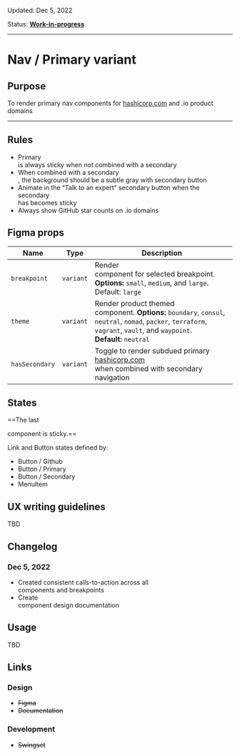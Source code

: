 Updated: Dec 5, 2022

Status: **[Work-in-progress](https://hashicorp-wpl-documentation.vercel.app/guides/can-i-use#work-in-progress)**



---

# Nav / Primary variant

## Purpose

To render primary nav components for [hashicorp.com](https://www.hashicorp.com/) and .io product domains



---

## Rules

* Primary <nav /> is always sticky when not combined with a secondary <nav />
* When combined with a secondary <nav />, the background should be a subtle gray with secondary button
* Animate in the “Talk to an expert” secondary button when the secondary <nav /> has becomes sticky
* Always show GitHub star counts on .io domains

## Figma props

| Name | Type | Description |
|----|----|----|
| `breakpoint` | `variant` | Render <nav /> component for selected breakpoint. **Options:** `small`, `medium`, and `large`. Default: `large` |
| `theme` | `variant` | Render product themed <nav /> component. **Options:** `boundary`, `consul`, `neutral`, `nomad`, `packer`, `terraform`, `vagrant`, `vault`, and `waypoint`. **Default:** `neutral` |
| `hasSecondary` | `variant` | Toggle to render subdued primary [hashicorp.com](https://www.hashicorp.com/) <nav> when combined with secondary navigation |

## States

==The last <nav /> component is sticky.== 

Link and Button states defined by:

* Button / Github
* Button / Primary
* Button / Secondary
* MenuItem

## UX writing guidelines

TBD

## Changelog

### Dec 5, 2022

* Created consistent calls-to-action across all <nav /> components and breakpoints
* Create <nav /> component design documentation

## Usage

TBD

## Links

### Design

* ~~Figma~~
* ~~Documentation~~

### Development

* ~~Swingset~~



